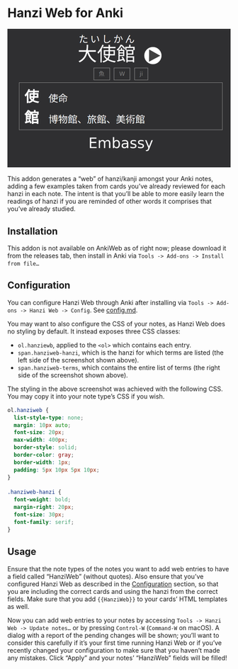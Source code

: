 # Hanzi Web for Anki
![Screenshot](screenshot.png)

This addon generates a “web” of hanzi/kanji amongst your Anki notes, adding a
few examples taken from cards you’ve already reviewed for each hanzi in each
note. The intent is that you’ll be able to more easily learn the readings of
hanzi if you are reminded of other words it comprises that you’ve already
studied.

## Installation
This addon is not available on AnkiWeb as of right now; please download it from
the releases tab, then install in Anki via `Tools -> Add-ons -> Install from
file…`

## Configuration
You can configure Hanzi Web through Anki after installing via `Tools -> Add-ons
-> Hanzi Web -> Config`. See [config.md](config.md).

You may want to also configure the CSS of your notes, as Hanzi Web does no
styling by default. It instead exposes three CSS classes:

- `ol.hanziewb`, applied to the `<ol>` which contains each entry.
- `span.hanziweb-hanzi`, which is the hanzi for which terms are listed (the left
  side of the screenshot shown above).
- `span.hanziweb-terms`, which contains the entire list of terms (the right side
  of the screenshot shown above).

The styling in the above screenshot was achieved with the following CSS. You may
copy it into your note type’s CSS if you wish.

``` css
ol.hanziweb {
  list-style-type: none;
  margin: 10px auto;
  font-size: 20px;
  max-width: 400px;
  border-style: solid;
  border-color: gray;
  border-width: 1px;
  padding: 5px 10px 5px 10px;
}

.hanziweb-hanzi {
  font-weight: bold;
  margin-right: 20px;
  font-size: 30px;
  font-family: serif;
}
```

## Usage
Ensure that the note types of the notes you want to add web entries to have a
field called “HanziWeb” (without quotes). Also ensure that you’ve configured
Hanzi Web as described in the [Configuration](#configuration) section, so that
you are including the correct cards and using the hanzi from the correct fields.
Make sure that you add `{{HanziWeb}}` to your cards’ HTML templates as well.

Now you can add web entries to your notes by accessing `Tools -> Hanzi Web ->
Update notes…` or by pressing `Control-W` (`Command-W` on macOS). A dialog with
a report of the pending changes will be shown; you’ll want to consider this
carefully if it’s your first time running Hanzi Web or if you’ve recently
changed your configuration to make sure that you haven’t made any mistakes.
Click “Apply” and your notes’ “HanziWeb” fields will be filled!
